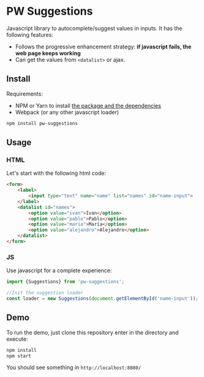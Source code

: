 # PW Suggestions

Javascript library to autocomplete/suggest values in inputs. It has the following features:

* Follows the progressive enhancement strategy: **if javascript fails, the web page keeps working**
* Can get the values from `<datalist>` or ajax.

## Install

Requirements:

* NPM or Yarn to install [the package and the dependencies](https://www.npmjs.com/package/pw-suggestions)
* Webpack (or any other javascript loader)

```sh
npm install pw-suggestions
```

## Usage

### HTML

Let's start with the following html code:

```html
<form>
    <label>
        <input type="text" name="name" list="names" id="name-input">
    </label>
    <datalist id="names">
        <option value="ivan">Ivan</option>
        <option value="pablo">Pablo</option>
        <option value="maria">María</option>
        <option value="alejandro">Alejandro</option>
    </datalist>
</form>
```

### JS

Use javascript for a complete experience:

```js
import {Suggestions} from 'pw-suggestions';

//Init the suggestion loader
const loader = new Suggestions(document.getElementById('name-input'));
```

## Demo

To run the demo, just clone this repository enter in the directory and execute:

```sh
npm install
npm start
```

You should see something in `http://localhost:8080/`
